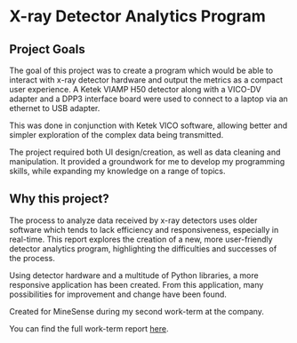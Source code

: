 # X-ray Detector Analytics Program

## Project Goals

The goal of this project was to create a program which would be able to interact with x-ray detector hardware and output the metrics as a compact user experience. A Ketek VIAMP H50 detector along with a VICO-DV adapter and a DPP3 interface board were used to connect to a laptop via an ethernet to USB adapter.

This was done in conjunction with Ketek VICO software, allowing better and simpler exploration of the complex data being transmitted.

The project required both UI design/creation, as well as data cleaning and manipulation. It provided a groundwork for me to develop my programming skills, while expanding my knowledge on a range of topics.

## Why this project?

The process to analyze data received by x-ray detectors uses older software which tends to lack efficiency and responsiveness, especially in real-time. This report explores the creation of a new, more user-friendly detector analytics program, highlighting the difficulties and successes of the process. 

Using detector hardware and a multitude of Python libraries, a more responsive application has been created. From this application, many possibilities for improvement and change have been found.



Created for MineSense during my second work-term at the company.

You can find the full work-term report [here](https://docs.google.com/document/d/1TZOKTSdL4_LbZkh8_sMOvPt4PFKgzhZg/edit?usp=sharing&ouid=102702440064670559019&rtpof=true&sd=true).
